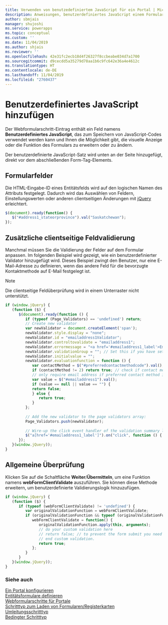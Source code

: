 ```yaml
---
title: Verwenden von benutzedefiniertem JavaScript für ein Portal | Microsoft-Dokumentation
description: Anweisungen, benutzerdefiniertes JavaScript einem Formular in einem Portal hinzuzufügen
author: sbmjais
manager: shujoshi
ms.service: powerapps
ms.topic: conceptual
ms.custom: ''
ms.date: 11/04/2019
ms.author: shjais
ms.reviewer: ''
ms.openlocfilehash: 42e31fc2ecb18d4f26327f8ccbeabe034d7a1700
ms.sourcegitcommit: d9cecdd5a35279d78aa1b6c9fc642e36a4e4612c
ms.translationtype: HT
ms.contentlocale: de-DE
ms.lasthandoff: 11/04/2019
ms.locfileid: "2760437"
---
```

# <a name="add-custom-javascript"></a>Benutzerdefiniertes JavaScript hinzufügen

Der Webformularschritt-Eintrag enthält ein Feld namens **Benutzerdefiniertes JavaScript**, das zum Speichern von JavaScript-Codes verwendet werden kann und Ihnen die Möglichkeit gibt, die visuelle Anzeige oder die Funktion des Formulars zu erweitern oder zu ändern.

Der benutzerdefinierte JavaScript-Satz wird unten an der Seite hinzugefügt, direkt vor dem abschließenden Form-Tag-Elements.

## <a name="form-fields"></a>Formularfelder

Die HTML-Eingabe-ID eines Entitätsfelds wird auf den logischen Namen des Attributs festgelegt. Dadurch wird das Auswählen von Feldern, Einstellungswerten oder anderen clientseitigen Änderungen mit [jQuery](https://jquery.com/) erleichtert.  

```JavaScript
$(document).ready(function() {
   $("#address1_stateorprovince").val("Saskatchewan");
});
```

## <a name="additional-client-side-field-validation"></a>Zusätzliche clientseitige Feldvalidierung
Manchmal müssen Sie die Validierung der Felder auf dem Formular anpassen. Im folgenden Beispiel wird gezeigt, wie ein benutzerdefinierter Validator hinzugefügt wird. Dieses Beispiel zwingt den Benutzer, nur eine E-Mail-Adresse zu definieren, wenn das andere Feld für die bevorzugte Kontaktmethode auf E-Mail festgelegt ist.

> [!NOTE]
> Die clientseitige Feldüberprüfung wird in einem Unterraster nicht unterstützt.

```JavaScript
if (window.jQuery) {
   (function ($) {
      $(document).ready(function () {
         if (typeof (Page_Validators) == 'undefined') return;
         // Create new validator
         var newValidator = document.createElement('span');
         newValidator.style.display = "none";
         newValidator.id = "emailaddress1Validator";
         newValidator.controltovalidate = "emailaddress1";
         newValidator.errormessage = "<a href='#emailaddress1_label'>Email is a required field.</a>";
         newValidator.validationGroup = ""; // Set this if you have set ValidationGroup on the form
         newValidator.initialvalue = "";
         newValidator.evaluationfunction = function () {
            var contactMethod = $("#preferredcontactmethodcode").val();
            if (contactMethod != 2) return true; // check if contact method is not 'Email'.
            // only require email address if preferred contact method is email.
            var value = $("#emailaddress1").val();
            if (value == null || value == "") {
            return false;
            } else {
               return true;
            }
         };
 
         // Add the new validator to the page validators array:
         Page_Validators.push(newValidator);
 
         // Wire-up the click event handler of the validation summary link
         $("a[href='#emailaddress1_label']").on("click", function () { scrollToAndFocus('emailaddress1_label','emailaddress1'); });
      });
   }(window.jQuery));
}
```

## <a name="general-validation"></a>Allgemeine Überprüfung

Klicken Sie auf die Schaltfläche **Weiter**/**Übermitteln**, um eine Funktion namens **webFormClientValidate** auszuführen. Sie können diese Methode erweitern, um benutzerdefinierte Validierungslogik hinzuzufügen.

```JavaScript
if (window.jQuery) {
   (function ($) {
      if (typeof (webFormClientValidate) != 'undefined') {
         var originalValidationFunction = webFormClientValidate;
         if (originalValidationFunction && typeof (originalValidationFunction) == "function") {
            webFormClientValidate = function() {
               originalValidationFunction.apply(this, arguments);
               // do your custom validation here
               // return false; // to prevent the form submit you need to return false
               // end custom validation.
               return true;
            };
         }
      }
   }(window.jQuery));
}
```
### <a name="see-also"></a>Siehe auch

[Ein Portal konfigurieren](configure-portal.md)  
[Entitätsformulare definieren](entity-forms.md)  
[Webformularschritte für Portale](web-form-steps.md)  
[Schritttyp zum Laden von Formularen/Registerkarten](load-form-step.md)  
[Umleitungsschritttyp](add-redirect-step.md)  
[Bedingter Schritttyp](add-conditional-step.md)
